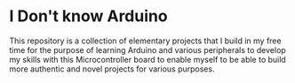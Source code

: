 # I Don't know Arduino

This repository is a collection of elementary projects that I build in my free time for the purpose of learning Arduino and various peripherals to develop my skills with this Microcontroller board to enable myself to be able to build more authentic and novel projects for various purposes.
